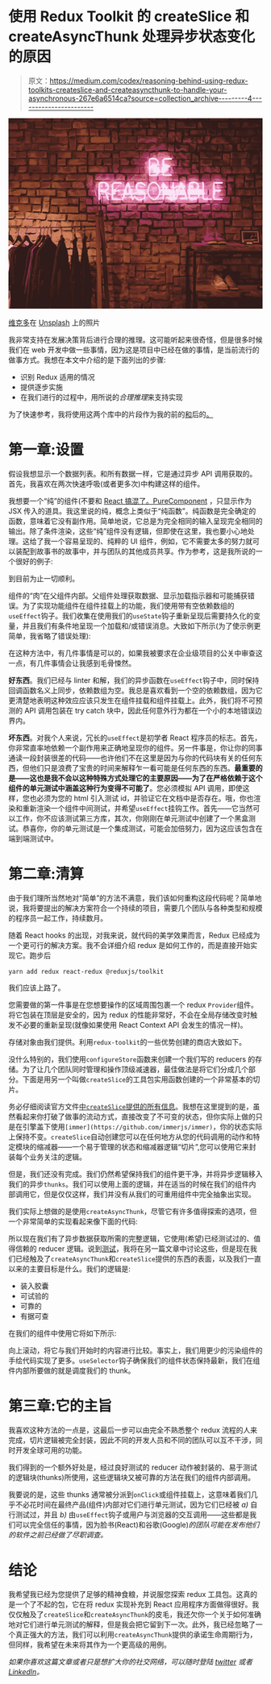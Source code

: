 # 使用 Redux Toolkit 的 createSlice 和 createAsyncThunk 处理异步状态变化的原因

> 原文：<https://medium.com/codex/reasoning-behind-using-redux-toolkits-createslice-and-createasyncthunk-to-handle-your-asynchronous-267e6a6514ca?source=collection_archive---------4----------------------->

![](img/37d7e2c429ec917cb56283df31828519.png)

[维克多](https://unsplash.com/@victor_g?utm_source=medium&utm_medium=referral)在 [Unsplash](https://unsplash.com?utm_source=medium&utm_medium=referral) 上的照片

我非常支持在发展决策背后进行合理的推理。这可能听起来很奇怪，但是很多时候我们在 web 开发中做一些事情，因为这是项目中已经在做的事情，是当前流行的做事方式。我想在本文中介绍的是下面列出的步骤:

*   识别 Redux 适用的情况
*   提供逐步实施
*   在我们进行的过程中，用所说的*合理推理*来支持实现

为了快速参考，我将使用这两个库中的片段作为我的前的[和](https://github.com/sinisa-nimcevic/basic-async-call-repository/tree/main)后的[。](https://github.com/sinisa-nimcevic/basic-async-call-repository/tree/ARTICLE/redux-create-slice-and-create-async-thunk)

# 第一章:设置

假设我想显示一个数据列表。和所有数据一样，它是通过异步 API 调用获取的。首先，我喜欢在两次快速呼吸(或者更多次)中构建这样的组件。

我想要一个“纯”的组件(不要和 [React 搞混了。PureComponent](https://reactjs.org/docs/react-api.html#reactpurecomponent) ，只显示作为 JSX 传入的道具。我这里说的纯，概念上类似于“纯函数”。纯函数是完全确定的函数，意味着它没有副作用。简单地说，它总是为完全相同的输入呈现完全相同的输出。除了条件渲染，这些“纯”组件没有逻辑，但即使在这里，我也要小心地处理。这给了我一个容易呈现的、纯粹的 UI 组件，例如，它不需要太多的努力就可以装配到故事书的故事中，并与团队的其他成员共享。作为参考，这是我所说的一个很好的例子:

到目前为止一切顺利。

组件的“肉”在父组件内部。父组件处理获取数据、显示加载指示器和可能捕获错误。为了实现功能组件在组件挂载上的功能，我们使用带有空依赖数组的`useEffect`钩子。我们收集在使用我们的`useState`钩子重新呈现后需要持久化的变量，并且我们有条件地呈现一个加载和/或错误消息。大致如下所示(为了使示例更简单，我省略了错误处理):

在这种方法中，有几件事情是可以的，如果我被要求在企业级项目的公关中审查这一点，有几件事情会让我感到毛骨悚然。

**好东西**。我们已经与 linter 和解，我们的异步函数在`useEffect`钩子中，同时保持回调函数名义上同步，依赖数组为空。我总是喜欢看到一个空的依赖数组，因为它更清楚地表明这种效应应该只发生在组件挂载和组件挂载上。此外，我们将不可预测的 API 调用包装在 try catch 块中，因此任何意外行为都在一个小的本地错误边界内。

**坏东西**。对我个人来说，冗长的`useEffect`是初学者 React 程序员的标志。首先，你非常直率地依赖一个副作用来正确地呈现你的组件。另一件事是，你让你的同事通读一段封装很差的代码——也许他们不在这里是因为与你的代码块有关的任何东西，但他们只是浪费了宝贵的时间来解释乍一看可能是任何东西的东西。**最重要的是——这也是我不会以这种特殊方式处理它的主要原因——为了在严格依赖于这个组件的单元测试中涵盖这种行为变得不可能了**。您必须模拟 API 调用，即使这样，您也必须为您的 html 引入测试 id，并验证它在文档中是否存在。哦，你也渲染和重新渲染一个组件中间测试，并希望`useEffect`挂钩工作。首先——它当然可以工作，你不应该测试第三方库，其次，你刚刚在单元测试中创建了一个黑盒测试。恭喜你，你的单元测试是一个集成测试，可能会加倍努力，因为这应该包含在端到端测试中。

# 第二章:清算

由于我们理所当然地对“简单”的方法不满意，我们该如何重构这段代码呢？简单地说，我将要提出的解决方案符合一个持续的项目，需要几个团队与各种类型和规模的程序员一起工作，持续数月。

随着 React hooks 的出现，对我来说，就代码的美学效果而言，Redux 已经成为一个更可行的解决方案。我不会详细介绍 redux 是如何工作的，而是直接开始实现它。跑步后

```
yarn add redux react-redux @reduxjs/toolkit
```

我们应该上路了。

您需要做的第一件事是在您想要操作的区域周围包裹一个 redux `Provider`组件。将它包装在顶层是安全的，因为 redux 的性能非常好，不会在全局存储改变时触发不必要的重新呈现(就像如果使用 React Context API 会发生的情况一样)。

存储对象由我们提供。利用`redux-toolkit`的一些优势创建的商店大致如下。

没什么特别的，我们使用`configureStore`函数来创建一个我们写的 reducers 的存储。为了让几个团队同时管理和操作顶级减速器，最佳做法是将它们分成几个部分。下面是用另一个叫做`createSlice`的工具包实用函数创建的一个非常基本的切片。

务必仔细阅读官方文件[中`createSlice`提供的所有信息](https://redux-toolkit.js.org/api/createslice)。我想在这里提到的是，虽然看起来你打破了做事的流动方式，直接改变了不可变的状态，但你实际上做的只是在引擎盖下使用`[immer](https://github.com/immerjs/immer)`，你的状态实际上保持不变。`createSlice`自动创建您可以在任何地方从您的代码调用的动作和特定模块的缩减器——一个易于管理的状态和缩减器逻辑“切片”,您可以使用它来封装每个业务关注的逻辑。

但是，我们还没有完成。我们仍然希望保持我们的组件更干净，并将异步逻辑移入我们的异步`thunks`。我们可以使用上面的逻辑，并在适当的时候在我们的组件内部调用它，但是仅仅这样，我们并没有从我们的可重用组件中完全抽象出实现。

我们实际上想做的是使用`createAsyncThunk`，尽管它有许多值得探索的选项，但一个非常简单的实现看起来像下面的代码:

所以现在我们有了异步数据获取所需的完整逻辑，它使用(希望)已经测试过的、值得信赖的 reducer 逻辑。说到[测试](https://redux.js.org/usage/writing-tests)，我将在另一篇文章中讨论这些，但是现在我们已经触及了`createAsyncThunk`和`createSlice`提供的东西的表面，以及我们一直以来的主要目标是什么。我们的逻辑是:

*   装入胶囊
*   可试验的
*   可靠的
*   有据可查

在我们的组件中使用它将如下所示:

向上滚动，将它与我们开始时的内容进行比较。事实上，我们用更少的污染组件的手绘代码实现了更多。`useSelector`钩子确保我们的组件状态保持最新，我们在组件内部所要做的就是调度我们的 thunk。

# 第三章:它的主旨

我喜欢这种方法的一点是，这最后一步可以由完全不熟悉整个 redux 流程的人来完成，切片逻辑被完全封装，因此不同的开发人员和不同的团队可以互不干涉，同时开发全球可用的功能。

我们得到的一个额外好处是，经过良好测试的 reducer 动作被封装的、易于测试的逻辑块(thunks)所使用，这些逻辑块又被可靠的方法在我们的组件内部调用。

我要说的是，这些 thunks 通常被分派到`onClick`或组件挂载上，这意味着我们几乎不必花时间在最终产品(组件)内部对它们进行单元测试，因为它们已经被 *a)* 自行测试过，并且 *b)* 由`useEffect`钩子或用户与浏览器的交互调用——这些都是我们可以完全信任的事情，因为脸书(React)和谷歌(Google)*的团队可能在发布他们的软件之前已经做了尽职调查。*

# 结论

我希望我已经为您提供了足够的精神食粮，并说服您探索 redux 工具包。这真的是一个了不起的包，它在将 redux 实现补充到 React 应用程序方面做得很好。我仅仅触及了`createSlice`和`createAsyncThunk`的皮毛，我还欠你一个关于如何准确地对它们进行单元测试的解释，但是我会把它留到下一次。此外，我已经忽略了一个真正强大的方法，我们可以利用`createAsyncThunk`提供的承诺生命周期行为，但同样，我希望在未来将其作为一个更高级的用例。

*如果你喜欢这篇文章或者只是想扩大你的社交网络，可以随时登陆* [*twitter*](https://twitter.com/SNimcevic) *或者*[*LinkedIn*](https://www.linkedin.com/in/sini%C5%A1a-nim%C4%8Devi%C4%87-5b438996/)*。*
